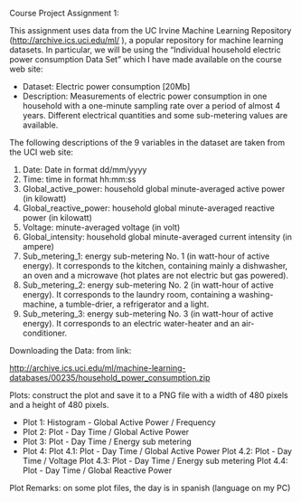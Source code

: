 Course Project Assignment 1:

This assignment uses data from the UC Irvine Machine Learning Repository (http://archive.ics.uci.edu/ml/ ), a popular repository for machine learning datasets. 
In particular, we will be using the “Individual household electric power consumption Data Set” which I have made available on the course web site:

-	Dataset: Electric power consumption [20Mb]
-	Description: Measurements of electric power consumption in one household with a one-minute sampling rate over a period of almost 4 years. Different electrical quantities and some sub-metering values are available.

The following descriptions of the 9 variables in the dataset are taken from the UCI web site:

1.	Date: Date in format dd/mm/yyyy 
2.	Time: time in format hh:mm:ss 
3.	Global_active_power: household global minute-averaged active power (in kilowatt) 
4.	Global_reactive_power: household global minute-averaged reactive power (in kilowatt) 
5.	Voltage: minute-averaged voltage (in volt) 
6.	Global_intensity: household global minute-averaged current intensity (in ampere) 
7.	Sub_metering_1: energy sub-metering No. 1 (in watt-hour of active energy). It corresponds to the kitchen, containing mainly a dishwasher, an oven and a microwave (hot plates are not electric but gas powered). 
8.	Sub_metering_2: energy sub-metering No. 2 (in watt-hour of active energy). It corresponds to the laundry room, containing a washing-machine, a tumble-drier, a refrigerator and a light.
9.	Sub_metering_3: energy sub-metering No. 3 (in watt-hour of active energy). It corresponds to an electric water-heater and an air-conditioner.

Downloading the Data: from link:

http://archive.ics.uci.edu/ml/machine-learning-databases/00235/household_power_consumption.zip

Plots: construct the plot and save it to a PNG file with a width of 480 pixels and a height of 480 pixels.

- Plot 1: Histogram - Global Active Power / Frequency
- Plot 2: Plot - Day Time / Global Active Power
- Plot 3: Plot - Day Time / Energy sub metering
- Plot 4: 
		Plot 4.1: Plot - Day Time / Global Active Power
		Plot 4.2: Plot - Day Time / Voltage
		Plot 4.3: Plot - Day Time / Energy sub metering
		Plot 4.4: Plot - Day Time / Global Reactive Power
		

Plot Remarks: on some plot files, the day is in spanish (language on my PC)
